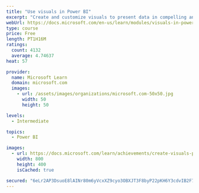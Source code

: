 ```yaml
---
title: "Use visuals in Power BI"
excerpt: "Create and customize visuals to present data in compelling and insightful ways."
webUrl: https://docs.microsoft.com/en-us/learn/modules/visuals-in-power-bi/
type: course
price: Free
length: PT1H16M
ratings:
  count: 4132
  average: 4.74637
heat: 57

provider:
  name: Microsoft Learn
  domain: microsoft.com
  images:
    - url: /assets/images/organizations/microsoft.com-50x50.jpg
      width: 50
      height: 50

levels:
  - Intermediate

topics:
  - Power BI

images:
  - url: https://docs.microsoft.com/learn/achievements/create-visuals-power-bi-desktop-social.png
    width: 800
    height: 400
    isCached: true

secured: "6eLr2AP3DsuoE8lAINr80m6yVcxXZ9cyo3OBXJT3F8byP22pKH6Y3cdvIB2F7tac8FzxWdDQEfL9pt6vVyrXVb4sLVVatwawdrxVx0cDu0FRIBtUd8VxCkxHrjoOzdslF/GEk1oNRhPABE9OBJ9c+30J0HkvApaipb2kzuB5zRP6o+crYH8vWryFJK39NBy8ARXcoCeUIH++XDAUNy5Nwgc47d4FQAmWDLHfFAYlP6/O6gGbwhFkMLah6pSpgHEBc+FBMA55gdqPqGpg/kO3tY8kVwMQTNhYYKQIQ1PcSrFdz2fwqIGz8HflbU7y3nuScifDRSUDNCk2twGL1pbSwkPO2gnQH42+nT1mnPzEdEBC+xLWSARc/qYgvFjMXiSg/Ju42bFpedUrLGlIzyqHKWayX7yXv2ow63D6Z+Gkd1o=;MAUi+iJZyxfXqyNvRwMULA=="
---
```


